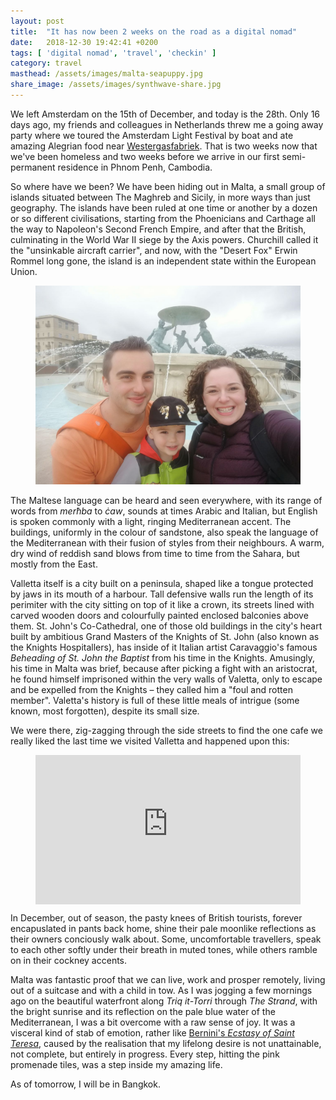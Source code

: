 ```yaml
---
layout: post
title:  "It has now been 2 weeks on the road as a digital nomad"
date:   2018-12-30 19:42:41 +0200
tags: [ 'digital nomad', 'travel', 'checkin' ]
category: travel
masthead: /assets/images/malta-seapuppy.jpg
share_image: /assets/images/synthwave-share.jpg
---
```

We left Amsterdam on the 15th of December, and today is the 28th. Only 16 days ago, my friends and colleagues in Netherlands threw me a going away party where we toured the Amsterdam Light Festival by boat and ate amazing Alegrian food near [Westergasfabriek](http://www.westergasfabriek.nl). That is two weeks now that we've been homeless and two weeks before we arrive in our first semi-permanent residence in Phnom Penh, Cambodia.

So where have we been? We have been hiding out in Malta, a small group of islands situated between The Maghreb and Sicily, in more ways than just geography. The islands have been ruled at one time or another by a dozen or so different civilisations, starting from the Phoenicians and Carthage all the way to Napoleon's Second French Empire, and after that the British, culminating in the World War II siege by the Axis powers. Churchill called it the "unsinkable aircraft carrier", and now, with the "Desert Fox" Erwin Rommel long gone, the island is an independent state within the European Union.

<figure class="centered">
  <img src="/assets/images/malta-fountain.jpg" alt="Selfie in Valetta">
</figure>

The Maltese language can be heard and seen everywhere, with its range of words from _merħba_ to _ċaw_, sounds at times Arabic and Italian, but English is spoken commonly with a light, ringing Mediterranean accent. The buildings, uniformly in the colour of sandstone, also speak the language of the Mediterranean with their fusion of styles from their neighbours. A warm, dry wind of reddish sand blows from time to time from the Sahara, but mostly from the East.

Valletta itself is a city built on a peninsula, shaped like a tongue protected by jaws in its mouth of a harbour. Tall defensive walls run the length of its perimiter with the city sitting on top of it like a crown, its streets lined with carved wooden doors and colourfully painted enclosed balconies above them. St. John's Co-Cathedral, one of those old buildings in the city's heart built by ambitious Grand Masters of the Knights of St. John (also known as the Knights Hospitallers), has inside of it Italian artist Caravaggio's famous _Beheading of St. John the Baptist_ from his time in the Knights. Amusingly, his time in Malta was brief, because after picking a fight with an aristocrat, he found himself imprisoned within the very walls of Valetta, only to escape and be expelled from the Knights – they called him a "foul and rotten member". Valetta's history is full of these little meals of intrigue (some known, most forgotten), despite its small size.

We were there, zig-zagging through the side streets to find the one cafe we really liked the last time we visited Valletta and happened upon this:

<figure class="centered">
  <div style="padding:56.25% 0 0 0;position:relative;"><iframe src="https://player.vimeo.com/video/308787273" style="position:absolute;top:0;left:0;width:100%;height:100%;" frameborder="0" webkitallowfullscreen mozallowfullscreen allowfullscreen></iframe></div><script src="https://player.vimeo.com/api/player.js"></script>
</figure>

In December, out of season, the pasty knees of British tourists, forever encapuslated in pants back home, shine their pale moonlike reflections as their owners conciously walk about. Some, uncomfortable travellers, speak to each other softly under their breath in muted tones, while others ramble on in their cockney accents.

Malta was fantastic proof that we can live, work and prosper remotely, living out of a suitcase and with a child in tow. As I was jogging a few mornings ago on the beautiful waterfront along _Triq it-Torri_ through _The Strand_, with the bright sunrise and its reflection on the pale blue water of the Mediterranean, I was a bit overcome with a raw sense of joy. It was a visceral kind of stab of emotion, rather like [Bernini's _Ecstasy of Saint Teresa_](https://en.wikipedia.org/wiki/Ecstasy_of_Saint_Teresa), caused by the realisation that my lifelong desire is not unattainable, not complete, but entirely in progress. Every step, hitting the pink promenade tiles, was a step inside my amazing life.

As of tomorrow, I will be in Bangkok.
